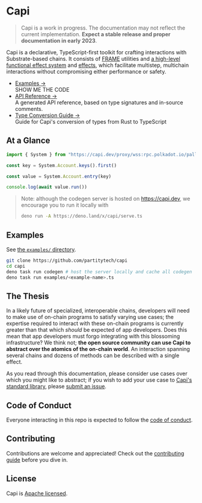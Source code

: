 # Capi

> Capi is a work in progress. The documentation may not reflect the current implementation. **Expect a stable release and proper documentation in early 2023**.

Capi is a declarative, TypeScript-first toolkit for crafting interactions with Substrate-based chains. It consists of [FRAME](https://docs.substrate.io/reference/glossary/#frame) utilities and [a high-level functional effect system](https://github.com/paritytech/zones) and [effects](./effects), which facilitate multistep, multichain interactions without compromising either performance or safety.

- [Examples &rarr;](./examples)<br />SHOW ME THE CODE
- [API Reference &rarr;](https://deno.land/x/capi/mod.ts)<br />A generated API reference, based on type signatures and in-source comments.
- [Type Conversion Guide &rarr;](./docs/Types.md)<br />Guide for Capi's conversion of types from Rust to TypeScript

## At a Glance

```ts
import { System } from "https://capi.dev/proxy/wss:rpc.polkadot.io/pallets/mod.ts"

const key = System.Account.keys().first()

const value = System.Account.entry(key)

console.log(await value.run())
```

> Note: although the codegen server is hosted on https://capi.dev, we encourage you to run it locally with
>
> ```sh
> deno run -A https://deno.land/x/capi/serve.ts
> ```

## Examples

See [the `examples/` directory](./examples).

```sh
git clone https://github.com/partitytech/capi
cd capi
deno task run codegen # host the server locally and cache all codegen
deno task run examples/<example-name>.ts
```

## The Thesis

In a likely future of specialized, interoperable chains, developers will need to make use of on-chain programs to satisfy varying use cases; the expertise required to interact with these on-chain programs is currently greater than that which _should_ be expected of app developers. Does this mean that app developers must forgo integrating with this blossoming infrastructure? We think not; **the open source community can use Capi to abstract over the atomics of the on-chain world**. An interaction spanning several chains and dozens of methods can be described with a single effect.

As you read through this documentation, please consider use cases over which you might like to abstract; if you wish to add your use case to [Capi's standard library](effects), please [submit an issue](https://github.com/paritytech/capi/issues/new).

## Code of Conduct

Everyone interacting in this repo is expected to follow the [code of conduct](CODE_OF_CONDUCT.md).

## Contributing

Contributions are welcome and appreciated! Check out the [contributing guide](CONTRIBUTING.md) before you dive in.

## License

Capi is [Apache licensed](LICENSE).
